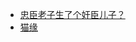 + [忠臣老子生了个奸臣儿子？](https://www.jianshu.com/p/17fe1f811aaa)
+ [猫缘](https://www.jianshu.com/p/86907b1ff0c6)
